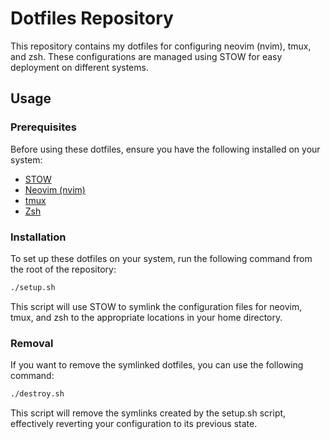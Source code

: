 # Dotfiles Repository

This repository contains my dotfiles for configuring neovim (nvim), tmux, and zsh. These configurations are managed using STOW for easy deployment on different systems.

## Usage

### Prerequisites

Before using these dotfiles, ensure you have the following installed on your system:

- [STOW](https://www.gnu.org/software/stow/)
- [Neovim (nvim)](https://neovim.io/)
- [tmux](https://github.com/tmux/tmux)
- [Zsh](https://www.zsh.org/)

### Installation

To set up these dotfiles on your system, run the following command from the root of the repository:

```bash
./setup.sh
```
This script will use STOW to symlink the configuration files for neovim, tmux, and zsh to the appropriate locations in your home directory.


### Removal

If you want to remove the symlinked dotfiles, you can use the following command:
```bash
./destroy.sh
```

This script will remove the symlinks created by the setup.sh script, effectively reverting your configuration to its previous state.
